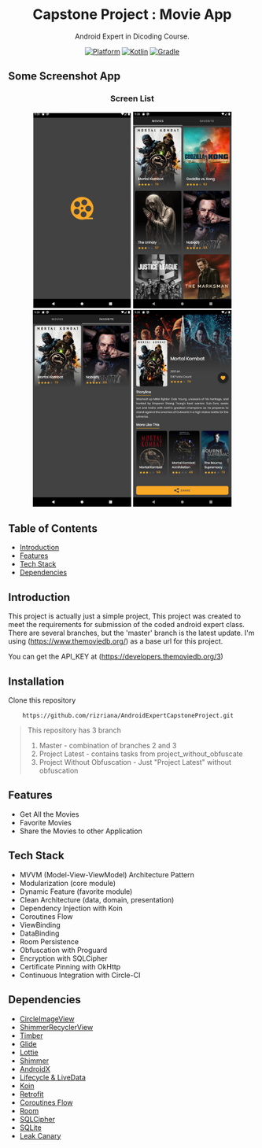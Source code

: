 <h1 align="center">
  Capstone Project : Movie App
</h1>
<p align="center">
  Android Expert in Dicoding Course.
</p>
<p align="center">
  <a href="http://developer.android.com/index.html"><img alt="Platform" src="https://img.shields.io/badge/platform-Android-green"></a>
  <a href="http://kotlinlang.org"><img alt="Kotlin" src="https://img.shields.io/badge/kotlin-1.4.32-blue"></a>
  <a href="https://developer.android.com/studio/releases/gradle-plugin"><img alt="Gradle" src="https://img.shields.io/badge/gradle-4.1.3-yellow"></a>
</p>

## Some Screenshot App
<h3 align="center"> Screen List </h3>
<p align="center">
  <img src="asset/SplashScreen.png" 
       width="200" />
  <img src="asset/MainScreen.png"
       width="200"/>
  <img src="asset/FavoriteScreen.png"
       width="200"/>
  <img src="asset/DetailScreen.png"
       width="200"/>
</p>

## Table of Contents
- [Introduction](#introduction)
- [Features](#features)
- [Tech Stack](#tech-stack)
- [Dependencies](#dependencies)

## Introduction

This project is actually just a simple project, This project was created to meet the requirements for submission of the coded android expert class.
There are several branches, but the 'master' branch is the latest update. I'm using (https://www.themoviedb.org/) as a base url for this project.

You can get the API_KEY at (https://developers.themoviedb.org/3)

## Installation 
Clone this repository    
```
    https://github.com/rizriana/AndroidExpertCapstoneProject.git
```    
> This repository has 3 branch
> 1. Master - combination of branches 2 and 3
> 2. Project Latest - contains tasks from project_without_obfuscate
> 3. Project Without Obfuscation - Just "Project Latest" without obfuscation

## Features
- Get All the Movies
- Favorite Movies
- Share the Movies to other Application

## Tech Stack
- MVVM (Model-View-ViewModel) Architecture Pattern
- Modularization (core module)
- Dynamic Feature (favorite module)
- Clean Architecture (data, domain, presentation)
- Dependency Injection with Koin
- Coroutines Flow
- ViewBinding
- DataBinding
- Room Persistence
- Obfuscation with Proguard
- Encryption with SQLCipher
- Certificate Pinning with OkHttp
- Continuous Integration with Circle-CI

## Dependencies
- [CircleImageView](https://github.com/hdodenhof/CircleImageView)
- [ShimmerRecyclerView](https://github.com/omtodkar/ShimmerRecyclerView)
- [Timber](https://github.com/JakeWharton/timber)
- [Glide](https://github.com/bumptech/glide)
- [Lottie](https://github.com/airbnb/lottie-android)
- [Shimmer](https://github.com/facebook/shimmer-android)
- [AndroidX](https://mvnrepository.com/artifact/androidx)
- [Lifecycle & LiveData](https://developer.android.com/jetpack/androidx/releases/lifecycle)
- [Koin](https://github.com/InsertKoinIO/koin)
- [Retrofit](https://square.github.io/retrofit/)
- [Coroutines Flow](https://developer.android.com/kotlin/flow)
- [Room](https://developer.android.com/training/data-storage/room?gclid=Cj0KCQiA0MD_BRCTARIsADXoopYlw1cozWjwyR-ucLYa-aoqYlZeJmxG34JnhByjApMNwuchOcAzcy0aAgGHEALw_wcB&gclsrc=aw.ds)
- [SQLCipher](https://github.com/sqlcipher/sqlcipher)
- [SQLite](https://developer.android.com/jetpack/androidx/releases/sqlite)
- [Leak Canary](https://github.com/square/leakcanary)
